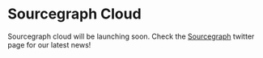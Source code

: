 # Sourcegraph Cloud

Sourcegraph cloud will be launching soon. Check the [Sourcegraph](https://twitter.com/sourcegraph) twitter page for our latest news!
